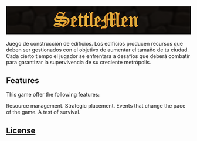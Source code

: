 ![Banner](https://github.com/RobertFont/AlphaProject/blob/master/WikiResources/BannerPH03.png)

Juego de construcción de edificios. Los edificios producen recursos que deben ser gestionados con el objetivo de aumentar el tamaño de tu ciudad. Cada cierto tiempo el jugador se enfrentara a desafíos que deberá combatir para garantizar la supervivencia de su creciente metrópolis.

## Features

This game offer the following features:

Resource management.
Strategic placement.
Events that change the pace of the game.
A test of survival.

## [**License**](https://github.com/RobertFont/AlphaProject/blob/master/LICENSE)
